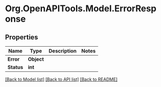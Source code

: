 
# Org.OpenAPITools.Model.ErrorResponse

## Properties

Name | Type | Description | Notes
------------ | ------------- | ------------- | -------------
**Error** | **Object** |  | 
**Status** | **int** |  | 

[[Back to Model list]](../README.md#documentation-for-models)
[[Back to API list]](../README.md#documentation-for-api-endpoints)
[[Back to README]](../README.md)

